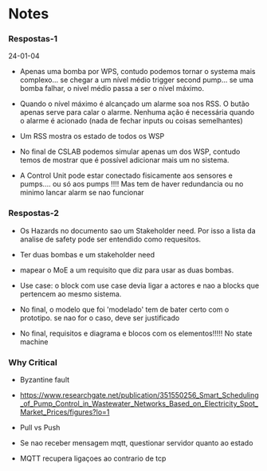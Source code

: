 # Notes

### Respostas-1

24-01-04

- Apenas uma bomba por WPS, contudo podemos tornar o systema mais complexo... se chegar a um nível médio trigger second pump... se uma bomba falhar, o nivel médio passa a ser o nível máximo.

- Quando o nível máximo é alcançado um alarme soa nos RSS. O butão apenas serve para calar o alarme. Nenhuma ação é necessária quando o alarme é acionado (nada de fechar inputs ou coisas semelhantes)

- Um RSS mostra os estado de todos os WSP

- No final de CSLAB podemos simular apenas um dos WSP, contudo temos de mostrar que é possível adicionar mais um no sistema.

- A Control Unit pode estar conectado fisicamente aos sensores e pumps.... ou só aos pumps !!!! Mas tem de haver redundancia ou no minimo lancar alarm se nao funcionar



### Respostas-2

- Os Hazards no documento sao um Stakeholder need. Por isso a lista da analise de safety pode ser entendido como requesitos.
- Ter duas bombas e um stakeholder need
- mapear o MoE a um requisito que diz para usar as duas bombas.

- Use case: o block com use case devia ligar a actores e nao a blocks que pertencem ao mesmo sistema.

- No final, o modelo que foi 'modelado' tem de bater certo com o prototipo. se nao for o caso, deve ser justificado

- No final, requisitos e diagrama e blocos com os elementos!!!!! No state machine

### Why Critical

- Byzantine fault
- https://www.researchgate.net/publication/351550256_Smart_Scheduling_of_Pump_Control_in_Wastewater_Networks_Based_on_Electricity_Spot_Market_Prices/figures?lo=1
- Pull vs Push

- Se nao receber mensagem mqtt, questionar servidor quanto ao estado

- MQTT recupera ligaçoes ao contrario de tcp


